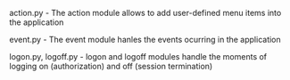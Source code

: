 action.py - The action module allows to add user-defined menu items into the application

event.py - The event module hanles the events ocurring in the application

logon.py, logoff.py - logon and logoff modules handle the moments of logging on (authorization) and off (session termination)
